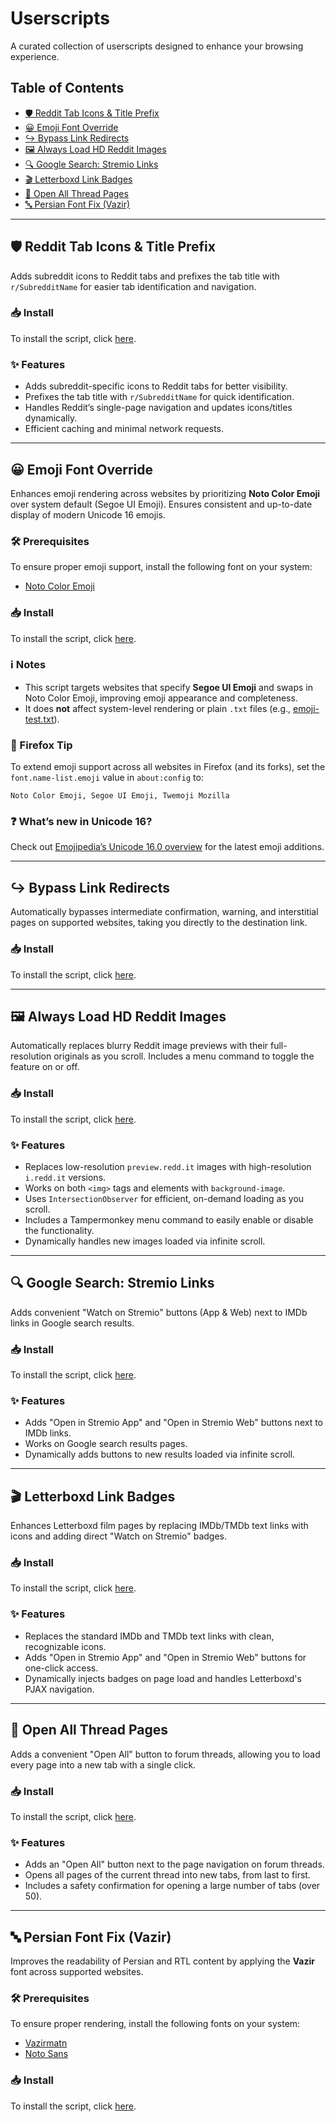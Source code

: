 # Userscripts

A curated collection of userscripts designed to enhance your browsing experience.

## Table of Contents

- [🛡️ Reddit Tab Icons & Title Prefix](#-reddit-tab-icons--title-prefix)
- [😀 Emoji Font Override](#-emoji-font-override)
- [↪️ Bypass Link Redirects](#-bypass-link-redirects)
- [🖼️ Always Load HD Reddit Images](#-always-load-hd-reddit-images)
- [🔍 Google Search: Stremio Links](#-google-search-stremio-links)
- [🎬 Letterboxd Link Badges](#-letterboxd-link-badges)
- [📖 Open All Thread Pages](#-open-all-thread-pages)
- [🔤 Persian Font Fix (Vazir)](#-persian-font-fix-vazir)

---
## 🛡 Reddit Tab Icons & Title Prefix

Adds subreddit icons to Reddit tabs and prefixes the tab title with `r/SubredditName` for easier tab identification and navigation.

### **📥 Install**

To install the script, click [here](https://raw.githubusercontent.com/sinazadeh/userscripts/refs/heads/main/Reddit_Tab_Icons_Title_Prefix.user.js).

### **✨ Features**

- Adds subreddit-specific icons to Reddit tabs for better visibility.
- Prefixes the tab title with `r/SubredditName` for quick identification.
- Handles Reddit’s single-page navigation and updates icons/titles dynamically.
- Efficient caching and minimal network requests.

---
## 😀 Emoji Font Override

Enhances emoji rendering across websites by prioritizing **Noto Color Emoji** over system default (Segoe UI Emoji). Ensures consistent and up-to-date display of modern Unicode 16 emojis.

### **🛠 Prerequisites**

To ensure proper emoji support, install the following font on your system:

- [Noto Color Emoji](https://fonts.google.com/noto/specimen/Noto+Color+Emoji)

### **📥 Install**

To install the script, click [here](https://raw.githubusercontent.com/sinazadeh/userscripts/refs/heads/main/Emoji_Font_Override.user.js).

### **ℹ️ Notes**

- This script targets websites that specify **Segoe UI Emoji** and swaps in Noto Color Emoji, improving emoji appearance and completeness.
- It does **not** affect system-level rendering or plain `.txt` files (e.g., [emoji-test.txt](https://www.unicode.org/Public/emoji/latest/emoji-test.txt)).

### **🦊 Firefox Tip**

To extend emoji support across all websites in Firefox (and its forks), set the `font.name-list.emoji` value in `about:config` to:

```
Noto Color Emoji, Segoe UI Emoji, Twemoji Mozilla
```

### **❓ What’s new in Unicode 16?**

Check out [Emojipedia’s Unicode 16.0 overview](https://emojipedia.org/unicode-16.0) for the latest emoji additions.

---
## ↪ Bypass Link Redirects

Automatically bypasses intermediate confirmation, warning, and interstitial pages on supported websites, taking you directly to the destination link.

### **📥 Install**

To install the script, click [here](https://raw.githubusercontent.com/sinazadeh/userscripts/refs/heads/main/Bypass_Link_Redirects.user.js).

---
## 🖼 Always Load HD Reddit Images

Automatically replaces blurry Reddit image previews with their full-resolution originals as you scroll. Includes a menu command to toggle the feature on or off.

### **📥 Install**

To install the script, click [here](https://raw.githubusercontent.com/sinazadeh/userscripts/refs/heads/main/Always_Load_HD_Reddit_Images.user.js).

### **✨ Features**

- Replaces low-resolution `preview.redd.it` images with high-resolution `i.redd.it` versions.
- Works on both `<img>` tags and elements with `background-image`.
- Uses `IntersectionObserver` for efficient, on-demand loading as you scroll.
- Includes a Tampermonkey menu command to easily enable or disable the functionality.
- Dynamically handles new images loaded via infinite scroll.

---
## 🔍 Google Search: Stremio Links

Adds convenient "Watch on Stremio" buttons (App & Web) next to IMDb links in Google search results.

### **📥 Install**

To install the script, click [here](https://raw.githubusercontent.com/sinazadeh/userscripts/refs/heads/main/Google_Search_Stremio_Links.user.js).

### **✨ Features**

- Adds "Open in Stremio App" and "Open in Stremio Web" buttons next to IMDb links.
- Works on Google search results pages.
- Dynamically adds buttons to new results loaded via infinite scroll.


---
## 🎬 Letterboxd Link Badges

Enhances Letterboxd film pages by replacing IMDb/TMDb text links with icons and adding direct "Watch on Stremio" badges.

### **📥 Install**

To install the script, click [here](https://raw.githubusercontent.com/sinazadeh/userscripts/refs/heads/main/Letterboxd_Link_Badges.user.js).

### **✨ Features**

- Replaces the standard IMDb and TMDb text links with clean, recognizable icons.
- Adds "Open in Stremio App" and "Open in Stremio Web" buttons for one-click access.
- Dynamically injects badges on page load and handles Letterboxd's PJAX navigation.

---
## 📖 Open All Thread Pages

Adds a convenient "Open All" button to forum threads, allowing you to load every page into a new tab with a single click.

### **📥 Install**

To install the script, click [here](https://raw.githubusercontent.com/sinazadeh/userscripts/refs/heads/main/Open_All_Thread_Pages.user.js).

### **✨ Features**

- Adds an "Open All" button next to the page navigation on forum threads.
- Opens all pages of the current thread into new tabs, from last to first.
- Includes a safety confirmation for opening a large number of tabs (over 50).

---
## 🔤 Persian Font Fix (Vazir)

Improves the readability of Persian and RTL content by applying the **Vazir** font across supported websites.

### **🛠 Prerequisites**

To ensure proper rendering, install the following fonts on your system:

- [Vazirmatn](https://fonts.google.com/specimen/Vazirmatn)
- [Noto Sans](https://fonts.google.com/noto/specimen/Noto+Sans)

### **📥 Install**

To install the script, click [here](https://raw.githubusercontent.com/sinazadeh/userscripts/refs/heads/main/Persian_Font_Fix_Vazir.user.js).
